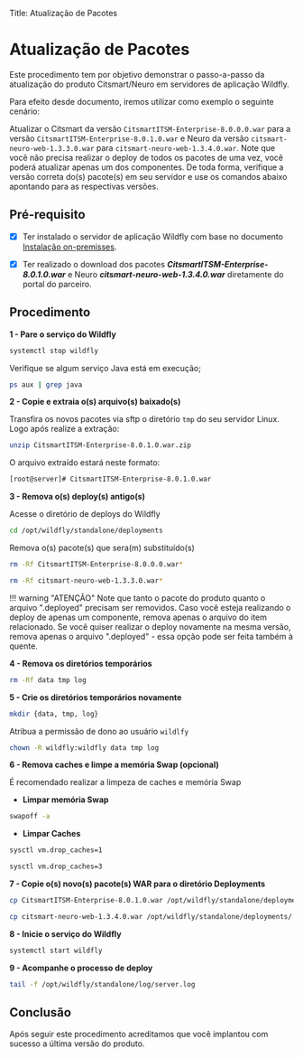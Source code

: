 Title: Atualização de Pacotes

# Atualização de Pacotes

Este procedimento tem por objetivo demonstrar o passo-a-passo da atualização do produto Citsmart/Neuro em servidores de aplicação Wildfly.

Para efeito desde documento, iremos utilizar como exemplo o seguinte cenário:

Atualizar o Citsmart da versão `CitsmartITSM-Enterprise-8.0.0.0.war` para a versão `CitsmartITSM-Enterprise-8.0.1.0.war` e Neuro da versão `citsmart-neuro-web-1.3.3.0.war` para `citsmart-neuro-web-1.3.4.0.war`. Note que você não precisa realizar o deploy de todos os pacotes de uma vez, você poderá atualizar apenas um dos componentes. De toda forma, verifique a versão correta do(s) pacote(s) em seu servidor e use os comandos abaixo apontando para as respectivas versões.

## Pré-requisito

- [X] Ter instalado o servidor de aplicação Wildfly com base no documento [Instalação on-premisses][1].

- [X] Ter realizado o download dos pacotes ***CitsmartITSM-Enterprise-8.0.1.0.war*** e Neuro ***citsmart-neuro-web-1.3.4.0.war*** diretamente do portal do parceiro.

## Procedimento

**1 - Pare o serviço do Wildfly**

```sh
systemctl stop wildfly
```

Verifique se algum serviço Java está em execução;

```sh
ps aux | grep java
```

**2 - Copie e extraia o(s) arquivo(s) baixado(s)**

Transfira os novos pacotes via sftp o diretório `tmp` do seu servidor Linux. Logo após realize a extração:

```sh
unzip CitsmartITSM-Enterprise-8.0.1.0.war.zip
```
O arquivo extraído estará neste formato:

```sh
[root@server]# CitsmartITSM-Enterprise-8.0.1.0.war
```

**3 - Remova o(s) deploy(s) antigo(s)**

Acesse o diretório de deploys do Wildfly

```sh
cd /opt/wildfly/standalone/deployments
```

Remova o(s) pacote(s) que sera(m) substituído(s)

```sh
rm -Rf CitsmartITSM-Enterprise-8.0.0.0.war*
```

```sh
rm -Rf citsmart-neuro-web-1.3.3.0.war*
```

!!! warning "ATENÇÃO"
    Note que tanto o pacote do produto quanto o arquivo ".deployed" precisam ser removidos. Caso você esteja realizando o deploy de apenas um componente, remova apenas o arquivo do item relacionado. Se você quiser realizar o deploy novamente na mesma versão, remova apenas o arquivo ".deployed" - essa opção pode ser feita também à quente.

**4 - Remova os diretórios temporários**

```sh
rm -Rf data tmp log
```

**5 - Crie os diretórios temporários novamente**

```sh
mkdir {data, tmp, log}
```

Atribua a permissão de dono ao usuário `wildlfy`

```sh
chown -R wildfly:wildfly data tmp log
```
**6 - Remova caches e limpe a memória Swap (opcional)**

É recomendado realizar a limpeza de caches e memória Swap

 - **Limpar memória Swap**

```sh
swapoff -a
```

- **Limpar Caches**

```sh
sysctl vm.drop_caches=1
```

```sh
sysctl vm.drop_caches=3
```

**7 - Copie o(s) novo(s) pacote(s) WAR para o diretório Deployments**

```sh
cp CitsmartITSM-Enterprise-8.0.1.0.war /opt/wildfly/standalone/deployments/
```

```sh
cp citsmart-neuro-web-1.3.4.0.war /opt/wildfly/standalone/deployments/
```

**8 - Inicie o serviço do Wildfly**

```sh
systemctl start wildfly
```

**9 - Acompanhe o processo de deploy**

```sh
tail -f /opt/wildfly/standalone/log/server.log
```

## Conclusão

Após seguir este procedimento acreditamos que você implantou com sucesso a última versão do produto.


[1]:https://docs.citsmart.com/pt-br/citsmart-platform-9/get-started/installation-and-upgrade/overview.html
